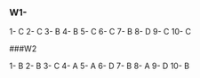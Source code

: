 ### W1-
1- C
2- C
3- B
4- B
5- C
6- C
7- B
8- D
9- C
10- C

###W2

1- B
2- B
3- C
4- A
5- A
6- D
7- B
8- A
9- D
10- B

